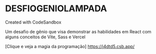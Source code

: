 # DESFIOGENIOLAMPADA
Created with CodeSandbox

Um desafio de gênio que visa demonstrar as habilidades em React com alguns conceitos de Vite, Sass e Vercel

[Clique e veja a magia da programação] https://j4dtd5.csb.app/
